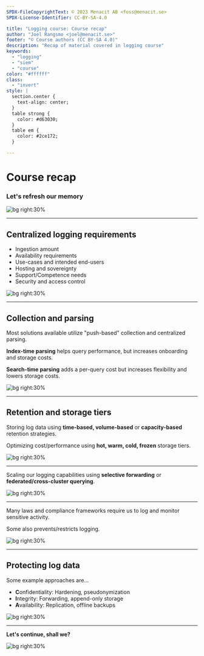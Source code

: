 ```yaml
---
SPDX-FileCopyrightText: © 2023 Menacit AB <foss@menacit.se>
SPDX-License-Identifier: CC-BY-SA-4.0

title: "Logging course: Course recap"
author: "Joel Rangsmo <joel@menacit.se>"
footer: "© Course authors (CC BY-SA 4.0)"
description: "Recap of material covered in logging course"
keywords:
  - "logging"
  - "siem"
  - "course"
color: "#ffffff"
class:
  - "invert"
style: |
  section.center {
    text-align: center;
  }
  table strong {
    color: #d63030;
  }
  table em {
    color: #2ce172;
  }

---
```

<!-- _footer: "%ATTRIBUTION_PREFIX% Nicholas A. Tonelli (CC BY 2.0)" -->
# Course recap
### Let's refresh our memory

![bg right:30%](images/13-abandoned_chimney.jpg)

---
<!-- _footer: "%ATTRIBUTION_PREFIX% Yellowcloud (CC BY 2.0)" -->
## Centralized logging requirements
- Ingestion amount
- Availability requirements
- Use-cases and intended end-users
- Hosting and sovereignty
- Support/Competence needs
- Security and access control

![bg right:30%](images/13-chip_closeup.jpg)

---
<!-- _footer: "%ATTRIBUTION_PREFIX% Kuhnmi (CC BY 2.0)" -->
## Collection and parsing
Most solutions available utilize "push-based"
collection and centralized parsing.  

**Index-time parsing** helps query performance,
but increases onboarding and storage costs.  

**Search-time parsing** adds a per-query cost
but increases flexibility and
lowers storage costs.

![bg right:30%](images/13-hummingbird.jpg)

---
<!-- _footer: "%ATTRIBUTION_PREFIX% Pelle Sten (CC BY 2.0)" -->
## Retention and storage tiers
Storing log data using
**time-based, volume-based**
or **capacity-based** retention strategies.

Optimizing cost/performance using
**hot, warm, cold, frozen** storage tiers.

![bg right:30%](images/13-silo.jpg)

---
<!-- _footer: "%ATTRIBUTION_PREFIX% Fredrik Rubensson (CC BY-SA 2.0)" -->
Scaling our logging capabilities using
**selective forwarding** or
**federated/cross-cluster querying**.

![bg right:30%](images/13-terrarium.jpg)

---
<!-- _footer: "%ATTRIBUTION_PREFIX% Dennis van Zuijlekom (CC BY-SA 2.0)" -->
Many laws and compliance frameworks require us to log and monitor sensitive activity.  

Some also prevents/restricts logging.

![bg right:30%](images/13-gnome.jpg)

---
<!-- _footer: "%ATTRIBUTION_PREFIX% Dennis van Zuijlekom (CC BY-SA 2.0)" -->
## Protecting log data
Some example approaches are...

- **C**onfidentiality: Hardening, pseudonymization
- **I**ntegrity: Forwarding, append-only storage
- **A**vailability: Replication, offline backups

![bg right:30%](images/13-lock_pin.jpg)

---
<!-- _footer: "%ATTRIBUTION_PREFIX% Rod Waddington (CC BY-SA 2.0)" -->
**Let's continue, shall we?**

![bg right:30%](images/13-adis_bar.jpg)
